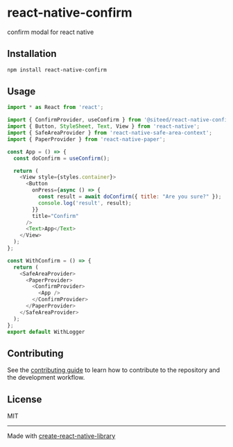 # react-native-confirm

confirm modal for react native

## Installation

```sh
npm install react-native-confirm
```

## Usage

```js
import * as React from 'react';

import { ConfirmProvider, useConfirm } from '@siteed/react-native-confirm';
import { Button, StyleSheet, Text, View } from 'react-native';
import { SafeAreaProvider } from 'react-native-safe-area-context';
import { PaperProvider } from 'react-native-paper';

const App = () => {
  const doConfirm = useConfirm();

  return (
    <View style={styles.container}>
      <Button
        onPress={async () => {
          const result = await doConfirm({ title: "Are you sure?" });
          console.log('result', result);
        }}
        title="Confirm"
      />
      <Text>App</Text>
    </View>
  );
};

const WithConfirm = () => {
  return (
    <SafeAreaProvider>
      <PaperProvider>
        <ConfirmProvider>
          <App />
        </ConfirmProvider>
      </PaperProvider>
    </SafeAreaProvider>
  );
};
export default WithLogger
```

## Contributing

See the [contributing guide](CONTRIBUTING.md) to learn how to contribute to the repository and the development workflow.

## License

MIT

---

Made with [create-react-native-library](https://github.com/callstack/react-native-builder-bob)
